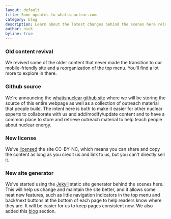 ```yaml
---
layout: default
title: Some updates to whatisnuclear.com
category: blog
description: Learn about the latest changes behind the scenes here related to Jekyll and github.
author: nick
byline: true
---
```

<div class="row">
<div class="col-md-8" markdown="1">

### Old content revival 
We revived some of the older content
that never made the transition to our mobile-friendly site and a reorganization
of the top menu. You'll find a lot more to explore in there. 

### Github source
We're announcing the [whatisnuclear github site](https://github.com/whatisnuclear) where
we will be storing the source of this entire webpage as well as a collection
of outreach material that people build. The intent here is both to make it easier
for other nuclear experts to collaborate with us and add/modify/update content and
to have a common place to store and retrieve outreach material to help teach
people about nuclear energy. 

### New license
We've [licensed](/license.html) the site CC-BY-NC, which means you can share and copy 
the content as long as you credit us and link to us, but you can't directly sell it. 

### New site generator
We've started using the [Jekyll](https://jekyllrb.com/) static site generator 
behind the scenes here. This will help us change and maintain the site better, and 
it allows some neat new features, such as little navigation indicators 
in the top menu and back/next buttons at the bottom of each page to help 
readers know where they are. It will be easier for us to keep pages consistent now.
We also added this [blog](/blog/) section. 

       
</div>
</div>
